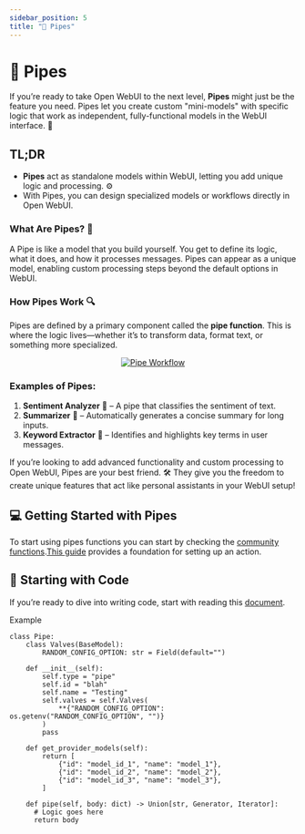 ```yaml
---
sidebar_position: 5
title: "🔗 Pipes"
---
```


# 🔗 Pipes

If you’re ready to take Open WebUI to the next level, **Pipes** might just be the feature you need. Pipes let you create custom "mini-models" with specific logic that work as independent, fully-functional models in the WebUI interface. 🚀

## TL;DR
- **Pipes** act as standalone models within WebUI, letting you add unique logic and processing. ⚙️
- With Pipes, you can design specialized models or workflows directly in Open WebUI.

### What Are Pipes? 🤔
A Pipe is like a model that you build yourself. You get to define its logic, what it does, and how it processes messages. Pipes can appear as a unique model, enabling custom processing steps beyond the default options in WebUI.

### How Pipes Work 🔍
Pipes are defined by a primary component called the **pipe function**. This is where the logic lives—whether it’s to transform data, format text, or something more specialized.
<p align="center">
  <a href="#">
    <img src="/img/pipelines/pipes.png" alt="Pipe Workflow" />
  </a>
</p>


### Examples of Pipes:
1. **Sentiment Analyzer** 💬 – A pipe that classifies the sentiment of text.
2. **Summarizer** 📄 – Automatically generates a concise summary for long inputs.
3. **Keyword Extractor** 🔑 – Identifies and highlights key terms in user messages.

If you’re looking to add advanced functionality and custom processing to Open WebUI, Pipes are your best friend. 🛠️ They give you the freedom to create unique features that act like personal assistants in your WebUI setup!


## 💻 Getting Started with Pipes
To start using pipes functions you can start by checking the [community functions](https://openwebui.com).[This guide](index.mdx#how-to-install-functions) provides a foundation for setting up an action.


## 📝 Starting with Code

If you’re ready to dive into writing code, start with reading this [document](../start_coding.md).
<summary>Example</summary>

```
class Pipe:
    class Valves(BaseModel):
        RANDOM_CONFIG_OPTION: str = Field(default="")

    def __init__(self):
        self.type = "pipe"
        self.id = "blah"
        self.name = "Testing"
        self.valves = self.Valves(
            **{"RANDOM_CONFIG_OPTION": os.getenv("RANDOM_CONFIG_OPTION", "")}
        )
        pass

    def get_provider_models(self):
        return [
            {"id": "model_id_1", "name": "model_1"},
            {"id": "model_id_2", "name": "model_2"},
            {"id": "model_id_3", "name": "model_3"},
        ]

    def pipe(self, body: dict) -> Union[str, Generator, Iterator]:
      # Logic goes here
      return body
```